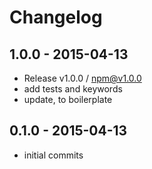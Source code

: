 # Changelog

## 1.0.0 - 2015-04-13
- Release v1.0.0 / npm@v1.0.0
- add tests and keywords
- update, to boilerplate

## 0.1.0 - 2015-04-13
- initial commits
